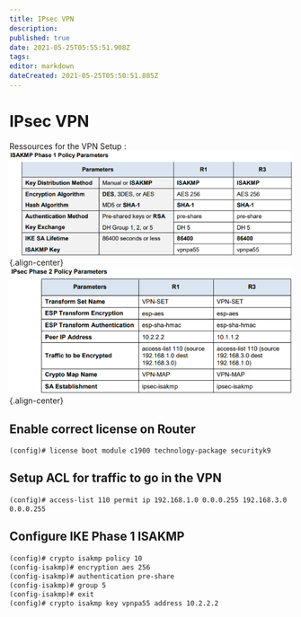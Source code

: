 ```yaml
---
title: IPsec VPN
description: 
published: true
date: 2021-05-25T05:55:51.908Z
tags: 
editor: markdown
dateCreated: 2021-05-25T05:50:51.885Z
---
```


# IPsec VPN
Ressources for the VPN Setup :
![8.4.1.2-schema-1.png](/images/vpn-ipsec/8.4.1.2-schema-1.png){.align-center}
![8.4.1.2-schema-2.png](/images/vpn-ipsec/8.4.1.2-schema-2.png){.align-center}

## Enable correct license on Router
```
(config)# license boot module c1900 technology-package securityk9
```

## Setup ACL for traffic to go in the VPN

```
(config)# access-list 110 permit ip 192.168.1.0 0.0.0.255 192.168.3.0 0.0.0.255
```

## Configure IKE Phase 1 ISAKMP

```
(config)# crypto isakmp policy 10
(config-isakmp)# encryption aes 256
(config-isakmp)# authentication pre-share
(config-isakmp)# group 5
(config-isakmp)# exit
(config)# crypto isakmp key vpnpa55 address 10.2.2.2
```